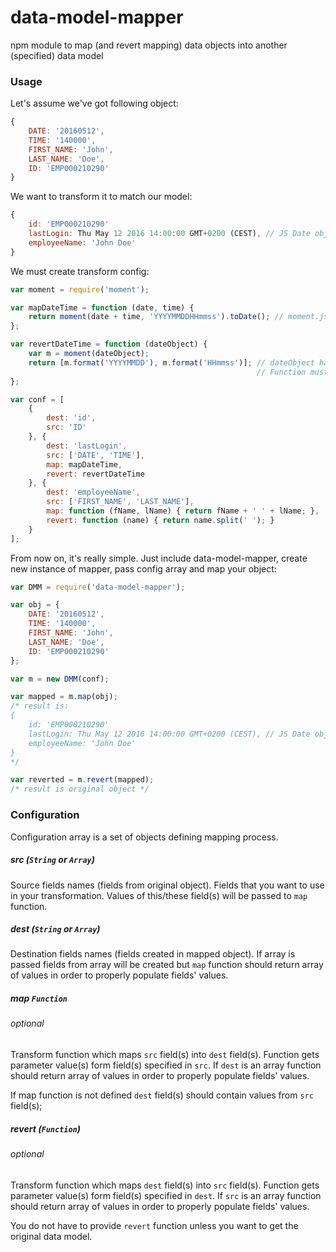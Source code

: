 # data-model-mapper
npm module to map (and revert mapping) data objects into another (specified) data model

### Usage

Let's assume we've got following object:

```javascript
{
    DATE: '20160512',
    TIME: '140000',
    FIRST_NAME: 'John',
    LAST_NAME: 'Doe',
    ID: 'EMP000210290'
}
```

We want to transform it to match our model:

```javascript
{
    id: 'EMP000210290'
    lastLogin: Thu May 12 2016 14:00:00 GMT+0200 (CEST), // JS Date object
    employeeName: 'John Doe'
}
```

We must create transform config:

```javascript
var moment = require('moment');

var mapDateTime = function (date, time) {
    return moment(date + time, 'YYYYMMDDHHmmss').toDate(); // moment.js library
};

var revertDateTime = function (dateObject) {
    var m = moment(dateObject);
    return [m.format('YYYYMMDD'), m.format('HHmmss')]; // dateObject has to be split into 2 fields (DATE, TIME).
                                                       // Function must return array of values.
};

var conf = [
    {
        dest: 'id',
        src: 'ID'
    }, {
        dest: 'lastLogin',
        src: ['DATE', 'TIME'],
        map: mapDateTime,
        revert: revertDateTime
    }, {
        dest: 'employeeName',
        src: ['FIRST_NAME', 'LAST_NAME'],
        map: function (fName, lName) { return fName + ' ' + lName; },
        revert: function (name) { return name.split(' '); }
    }
];
```

From now on, it's really simple. Just include data-model-mapper, create new instance of mapper, pass config array and map your object:

```javascript
var DMM = require('data-model-mapper');

var obj = {
    DATE: '20160512',
    TIME: '140000',
    FIRST_NAME: 'John',
    LAST_NAME: 'Doe',
    ID: 'EMP000210290'
};

var m = new DMM(conf);

var mapped = m.map(obj);
/* result is:
{
    id: 'EMP000210290'
    lastLogin: Thu May 12 2016 14:00:00 GMT+0200 (CEST), // JS Date object
    employeeName: 'John Doe'
}
*/

var reverted = m.revert(mapped);
/* result is original object */
```

### Configuration
Configuration array is a set of objects defining mapping process.

##### src (`String` or `Array`)
Source fields names (fields from original object). Fields that you want to use in your transformation. Values of this/these field(s) will be passed to `map` function.

##### dest (`String` or `Array`)
Destination fields names (fields created in mapped object). If array is passed fields from array will be created but `map` function should return array of values in order to properly populate fields' values.

##### map `Function`
###### _optional_
Transform function which maps `src` field(s) into `dest` field(s). Function gets parameter value(s) form field(s) specified in `src`. If `dest` is an array function should return array of values in order to properly populate fields' values.

If map function is not defined `dest` field(s) should contain values from `src` field(s);

##### revert (`Function`)
###### _optional_
Transform function which maps `dest` field(s) into `src` field(s). Function gets parameter value(s) form field(s) specified in `dest`. If `src` is an array function should return array of values in order to properly populate fields' values.

You do not have to provide `revert` function unless you want to get the original data model.
